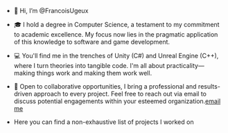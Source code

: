 - 👋 Hi, I’m @FrancoisUgeux

- 🎓 I hold a degree in Computer Science, a testament to my commitment to academic excellence. My focus now lies in the pragmatic application of this knowledge to software and game development.

- 💻 You'll find me in the trenches of Unity (C#) and Unreal Engine (C++), where I turn theories into tangible code. I'm all about practicality—making things work and making them work well.

- 💬 Open to collaborative opportunities, I bring a professional and results-driven approach to every project. Feel free to reach out via email to discuss potential engagements within your esteemed organization.[email me](mailto:francois-ugeux@hotmail.com)

- Here you can find a non-exhaustive list of projects I worked on
<!---
FrancoisUgeux/FrancoisUgeux is a ✨ special ✨ repository because its `README.md` (this file) appears on your GitHub profile.
You can click the Preview link to take a look at your changes.
--->
